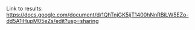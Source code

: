 Link to results: https://docs.google.com/document/d/1QhTnjGK5ijT1400hNnRBiLW5EZo-dd5A1iHupM05eZs/edit?usp=sharing
